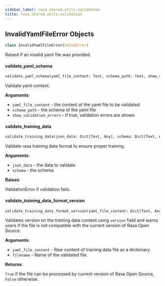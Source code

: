 ```yaml
---
sidebar_label: rasa.shared.utils.validation
title: rasa.shared.utils.validation
---
```


## InvalidYamlFileError Objects

```python
class InvalidYamlFileError(ValueError)
```

Raised if an invalid yaml file was provided.

#### validate\_yaml\_schema

```python
validate_yaml_schema(yaml_file_content: Text, schema_path: Text, show_validation_errors: bool = True) -> None
```

Validate yaml content.

**Arguments**:

- `yaml_file_content` - the content of the yaml file to be validated
- `schema_path` - the schema of the yaml file
- `show_validation_errors` - if true, validation errors are shown

#### validate\_training\_data

```python
validate_training_data(json_data: Dict[Text, Any], schema: Dict[Text, Any]) -> None
```

Validate rasa training data format to ensure proper training.

**Arguments**:

- `json_data` - the data to validate
- `schema` - the schema
  

**Raises**:

  ValidationError if validation fails.

#### validate\_training\_data\_format\_version

```python
validate_training_data_format_version(yaml_file_content: Dict[Text, Any], filename: Text) -> bool
```

Validates version on the training data content using `version` field
and warns users if the file is not compatible with the current version of
Rasa Open Source.

**Arguments**:

- `yaml_file_content` - Raw content of training data file as a dictionary.
- `filename` - Name of the validated file.
  

**Returns**:

  `True` if the file can be processed by current version of Rasa Open Source,
  `False` otherwise.

